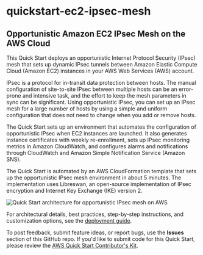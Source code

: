 
# quickstart-ec2-ipsec-mesh
## Opportunistic Amazon EC2 IPsec Mesh on the AWS Cloud

This Quick Start deploys an opportunistic Internet Protocol Security (IPsec) mesh that sets up dynamic IPsec tunnels between Amazon Elastic Compute Cloud (Amazon EC2) instances in your AWS Web Services (AWS) account. 

IPsec is a protocol for in-transit data protection between hosts. The manual configuration of site-to-site IPsec between multiple hosts can be an error-prone and intensive task, and the effort to keep the mesh parameters in sync can be significant. Using opportunistic IPsec, you can set up an IPsec mesh for a large number of hosts by using a simple and uniform configuration that does not need to change when you add or remove hosts.

The Quick Start sets up an environment that automates the configuration of opportunistic IPsec when EC2 instances are launched. It also generates instance certificates with weekly re-enrollment, sets up IPsec monitoring metrics in Amazon CloudWatch, and configures alarms and notifications through CloudWatch and Amazon Simple Notification Service (Amazon SNS).

The Quick Start is automated by an AWS CloudFormation template that sets up the opportunistic IPsec mesh environment in about 5 minutes. The implementation uses Libreswan, an open-source implementation of IPsec encryption and Internet Key Exchange (IKE) version 2.

![Quick Start architecture for opportunistic IPsec mesh on AWS](https://d0.awsstatic.com/partner-network/QuickStart/datasheets/ipsec-mesh-on-aws-architecture.png)

For architectural details, best practices, step-by-step instructions, and customization options, see the 
[deployment guide](https://fwd.aws/8JmD7).

To post feedback, submit feature ideas, or report bugs, use the **Issues** section of this GitHub repo.
If you'd like to submit code for this Quick Start, please review the [AWS Quick Start Contributor's Kit](https://aws-quickstart.github.io/). 
